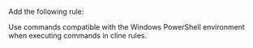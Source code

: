 Add the following rule:

Use commands compatible with the Windows PowerShell environment when executing commands in cline rules.